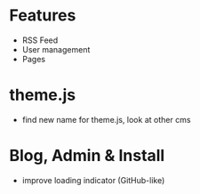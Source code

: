 # Features

- RSS Feed
- User management
- Pages

# theme.js

- find new name for theme.js, look at other cms

# Blog, Admin & Install

- improve loading indicator (GitHub-like)




